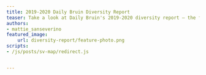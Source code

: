 ```yaml
---
title: 2019-2020 Daily Bruin Diversity Report
teaser: Take a look at Daily Bruin's 2019-2020 diversity report — the first annual diversity report for the organization.
authors:
- mattie_sanseverino
featured_image: 
    url: diversity-report/feature-photo.png
scripts:
- /js/posts/sv-map/redirect.js


---
```


<head>
<script>
window.location.href = "https://features.dailybruin.com/2020/diversity-report/";
</script>
</head>
